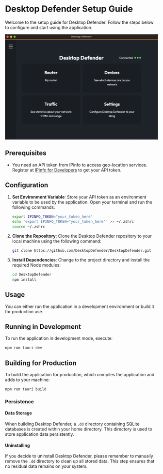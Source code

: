 
# Desktop Defender Setup Guide

Welcome to the setup guide for Desktop Defender. Follow the steps below to configure and start using the application.

![alt text](image.png)


## Prerequisites

- You need an API token from IPinfo to access geo-location services. Register at [IPinfo for Developers](https://ipinfo.io/developers) to get your API token.

## Configuration

1. **Set Environment Variable**:
   Store your API token as an environment variable to be used by the application. Open your terminal and run the following commands:
   ```bash
   export IPINFO_TOKEN="your_token_here"
   echo 'export IPINFO_TOKEN="your_token_here"' >> ~/.zshrc
   source ~/.zshrc
   ```
2. **Clone the Repository**:
    Clone the Desktop Defender repository to your local machine using the following command:
    ```bash
    git clone https://github.com/DesktopDefender/DesktopDefender.git
    ```
3. **Install Dependencies**:
    Change to the project directory and install the required Node modules:
    ```bash
    cd DesktopDefender
    npm install
    ```

## Usage
You can either run the application in a development environment or build it for production use.

## Running in Development
To run the application in development mode, execute:
```bash
npm run tauri dev
```

## Building for Production
To build the application for production, which compiles the application and adds to your machine:
```bash
npm run tauri build
```


### Persistence

#### Data Storage

When building Desktop Defender, a `.dd` directory containing SQLite databases is created within your home directory. This directory is used to store application data persistently.

#### Uninstalling

If you decide to uninstall Desktop Defender, please remember to manually remove the `.dd` directory to clean up all stored data. This step ensures that no residual data remains on your system.
